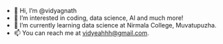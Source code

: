 - 👋 Hi, I’m @vidyagnath
- 👀 I’m interested in coding, data science, AI and much more!
- 🌱 I’m currently learning data science at Nirmala College, Muvatupuzha.
- 📫 You can reach me at vidyeahhh@gmail.com.

<!---
vidyagnath/vidyagnath is a ✨ special ✨ repository because its `README.md` (this file) appears on your GitHub profile.
You can click the Preview link to take a look at your changes.
--->
